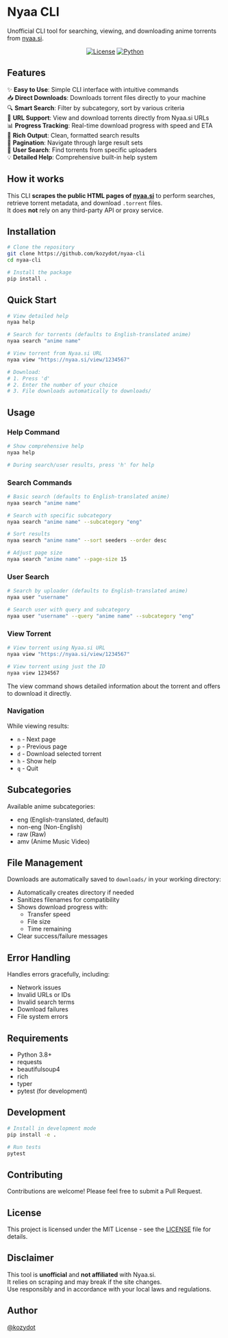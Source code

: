 # Nyaa CLI

Unofficial CLI tool for searching, viewing, and downloading anime torrents from [nyaa.si](https://nyaa.si).

<p align="center">
<a href="https://github.com/kozydot/nyaa-cli"><img src="https://img.shields.io/github/license/kozydot/nyaa-cli?style=for-the-badge&color=blue" alt="License"></a>
<a href="https://python.org"><img src="https://img.shields.io/badge/python-3.8+-blue.svg?style=for-the-badge" alt="Python"></a>
</p>

## Features

✨ **Easy to Use**: Simple CLI interface with intuitive commands  
📥 **Direct Downloads**: Downloads torrent files directly to your machine  
🔍 **Smart Search**: Filter by subcategory, sort by various criteria  
🔗 **URL Support**: View and download torrents directly from Nyaa.si URLs  
📊 **Progress Tracking**: Real-time download progress with speed and ETA  
📝 **Rich Output**: Clean, formatted search results  
🔄 **Pagination**: Navigate through large result sets  
👤 **User Search**: Find torrents from specific uploaders  
💡 **Detailed Help**: Comprehensive built-in help system

## How it works

This CLI **scrapes the public HTML pages of [nyaa.si](https://nyaa.si)** to perform searches, retrieve torrent metadata, and download `.torrent` files.  
It does **not** rely on any third-party API or proxy service.

## Installation

```bash
# Clone the repository
git clone https://github.com/kozydot/nyaa-cli
cd nyaa-cli

# Install the package
pip install .
```

## Quick Start

```bash
# View detailed help
nyaa help

# Search for torrents (defaults to English-translated anime)
nyaa search "anime name"

# View torrent from Nyaa.si URL
nyaa view "https://nyaa.si/view/1234567"

# Download:
# 1. Press 'd'
# 2. Enter the number of your choice
# 3. File downloads automatically to downloads/
```

## Usage

### Help Command

```bash
# Show comprehensive help
nyaa help

# During search/user results, press 'h' for help
```

### Search Commands

```bash
# Basic search (defaults to English-translated anime)
nyaa search "anime name"

# Search with specific subcategory
nyaa search "anime name" --subcategory "eng"

# Sort results
nyaa search "anime name" --sort seeders --order desc

# Adjust page size
nyaa search "anime name" --page-size 15
```

### User Search

```bash
# Search by uploader (defaults to English-translated anime)
nyaa user "username"

# Search user with query and subcategory
nyaa user "username" --query "anime name" --subcategory "eng"
```

### View Torrent

```bash
# View torrent using Nyaa.si URL
nyaa view "https://nyaa.si/view/1234567"

# View torrent using just the ID
nyaa view 1234567
```

The view command shows detailed information about the torrent and offers to download it directly.

### Navigation

While viewing results:
- `n` - Next page
- `p` - Previous page
- `d` - Download selected torrent
- `h` - Show help
- `q` - Quit

## Subcategories

Available anime subcategories:
- eng (English-translated, default)
- non-eng (Non-English)
- raw (Raw)
- amv (Anime Music Video)

## File Management

Downloads are automatically saved to `downloads/` in your working directory:
- Automatically creates directory if needed
- Sanitizes filenames for compatibility
- Shows download progress with:
  - Transfer speed
  - File size
  - Time remaining
- Clear success/failure messages

## Error Handling

Handles errors gracefully, including:
- Network issues
- Invalid URLs or IDs
- Invalid search terms
- Download failures
- File system errors

## Requirements

- Python 3.8+
- requests
- beautifulsoup4
- rich
- typer
- pytest (for development)

## Development

```bash
# Install in development mode
pip install -e .

# Run tests
pytest
```

## Contributing

Contributions are welcome! Please feel free to submit a Pull Request.

## License

This project is licensed under the MIT License - see the [LICENSE](LICENSE) file for details.

## Disclaimer

This tool is **unofficial** and **not affiliated** with Nyaa.si.  
It relies on scraping and may break if the site changes.  
Use responsibly and in accordance with your local laws and regulations.

## Author

[@kozydot](https://github.com/kozydot)
